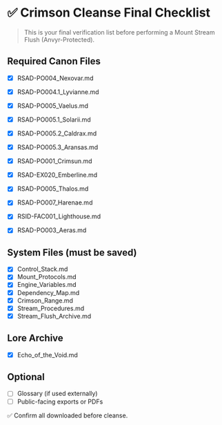 # ✅ Crimson Cleanse Final Checklist

> This is your final verification list before performing a Mount Stream Flush (Anvyr-Protected).

## Required Canon Files
- [x] RSAD-PO004_Nexovar.md
- [x] RSAD-PO004.1_Lyvianne.md
- [x] RSAD-PO005_Vaelus.md
- [x] RSAD-PO005.1_Solarii.md
- [x] RSAD-PO005.2_Caldrax.md
- [x] RSAD-PO005.3_Aransas.md

- [x] RSAD-PO001_Crimsun.md
- [x] RSAD-EX020_Emberline.md
- [x] RSAD-PO005_Thalos.md
- [x] RSAD-PO007_Harenae.md
- [x] RSID-FAC001_Lighthouse.md
- [x] RSAD-PO003_Aeras.md

## System Files (must be saved)
- [x] Control_Stack.md
- [x] Mount_Protocols.md
- [x] Engine_Variables.md
- [x] Dependency_Map.md
- [x] Crimson_Range.md
- [x] Stream_Procedures.md
- [x] Stream_Flush_Archive.md

## Lore Archive
- [x] Echo_of_the_Void.md

## Optional
- [ ] Glossary (if used externally)
- [ ] Public-facing exports or PDFs

✅ Confirm all downloaded before cleanse.
